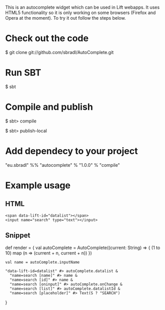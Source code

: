 This is an autocomplete widget which can be used in Lift webapps. It uses HTML5 functionality so it is only working on some browsers (Firefox and Opera at the moment).
To try it out follow the steps below.

# Check out the code

  $ git clone git://github.com/sbradl/AutoComplete.git

# Run SBT

  $ sbt

# Compile and publish

  $ sbt> compile

  $ sbt> publish-local

# Add dependecy to your project

"eu.sbradl" %% "autocomplete" % "1.0.0" % "compile"

# Example usage

## HTML

    <span data-lift-id="datalist"></span>
    <input name="search" type="text"></input>

## Snippet

  def render = {
    val autoComplete = AutoComplete((current: String) => { (1 to 10) map (n => (current + n, current + n)) })

    val name = autoComplete.inputName

    "data-lift-id=datalist" #> autoComplete.datalist &
      "name=search [name]" #> name &
      "name=search [id]" #> name &
      "name=search [oninput]" #> autoComplete.onChange &
      "name=search [list]" #> autoComplete.datalistId &
      "name=search [placeholder]" #> Text(S ? "SEARCH")
  }
